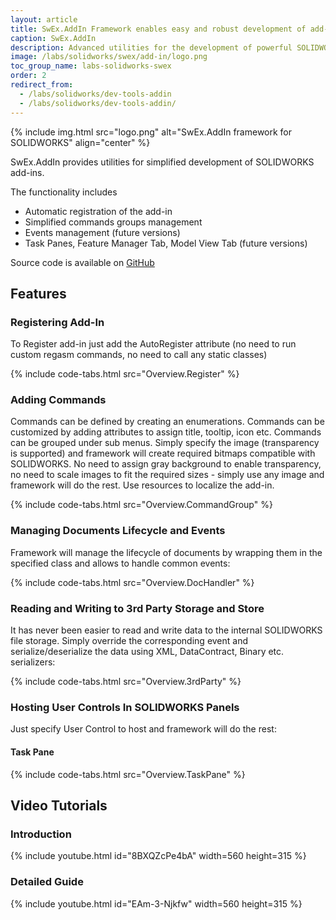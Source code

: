 ```yaml
---
layout: article
title: SwEx.AddIn Framework enables easy and robust development of add-ins with SOLIDWORKS API
caption: SwEx.AddIn
description: Advanced utilities for the development of powerful SOLIDWORKS add-ins using SOLIDWORKS API in .NET (C# and VB.NET). Framework simplifies the creation and maintaining of commands and UI elements.
image: /labs/solidworks/swex/add-in/logo.png
toc_group_name: labs-solidworks-swex
order: 2
redirect_from:
  - /labs/solidworks/dev-tools-addin
  - /labs/solidworks/dev-tools-addin/
---
```

{% include img.html src="logo.png" alt="SwEx.AddIn framework for SOLIDWORKS" align="center" %}

SwEx.AddIn provides utilities for simplified development of SOLIDWORKS add-ins.

The functionality includes

* Automatic registration of the add-in
* Simplified commands groups management
* Events management (future versions)
* Task Panes, Feature Manager Tab, Model View Tab (future versions)

Source code is available on [GitHub](https://github.com/codestackdev/swex-addin)

## Features

### Registering Add-In

To Register add-in just add the AutoRegister attribute (no need to run custom regasm commands, no need to call any static classes)

{% include code-tabs.html src="Overview.Register" %}

### Adding Commands

Commands can be defined by creating an enumerations. Commands can be customized by adding attributes to assign title, tooltip, icon etc. Commands can be grouped under sub menus. Simply specify the image (transparency is supported) and framework will create required bitmaps compatible with SOLIDWORKS. No need to assign gray background to enable transparency, no need to scale images to fit the required sizes - simply use any image and framework will do the rest. Use resources to localize the add-in.

{% include code-tabs.html src="Overview.CommandGroup" %}

### Managing Documents Lifecycle and Events

Framework will manage the lifecycle of documents by wrapping them in the specified class and allows to handle common events:

{% include code-tabs.html src="Overview.DocHandler" %}

### Reading and Writing to 3rd Party Storage and Store

It has never been easier to read and write data to the internal SOLIDWORKS file storage. Simply override the corresponding event and serialize/deserialize the data using XML, DataContract, Binary etc. serializers:

{% include code-tabs.html src="Overview.3rdParty" %}

### Hosting User Controls In SOLIDWORKS Panels

Just specify User Control to host and framework will do the rest:

#### Task Pane

{% include code-tabs.html src="Overview.TaskPane" %}

## Video Tutorials

### Introduction

{% include youtube.html id="8BXQZcPe4bA" width=560 height=315 %}

### Detailed Guide

{% include youtube.html id="EAm-3-Njkfw" width=560 height=315 %}